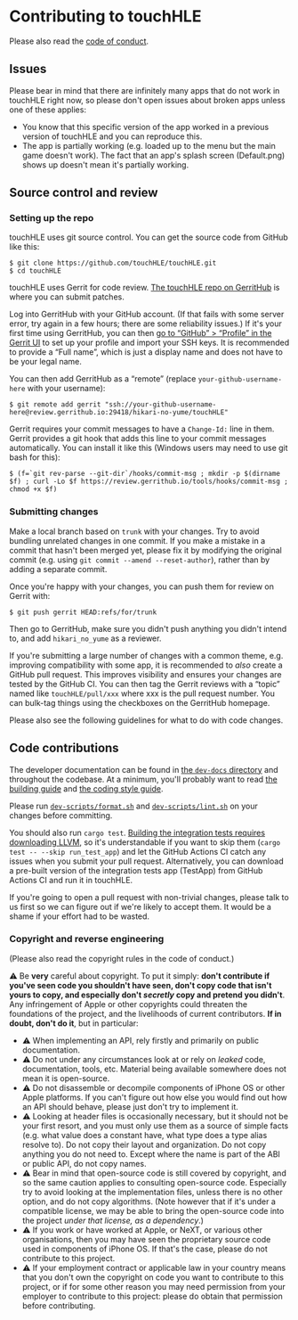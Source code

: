 # Contributing to touchHLE

Please also read the [code of conduct](CODE_OF_CONDUCT.md).

## Issues

Please bear in mind that there are infinitely many apps that do not work in touchHLE right now, so please don't open issues about broken apps unless one of these applies:

- You know that this specific version of the app worked in a previous version of touchHLE and you can reproduce this.
- The app is partially working (e.g. loaded up to the menu but the main game doesn't work). The fact that an app's splash screen (Default.png) shows up doesn't mean it's partially working.

## Source control and review

### Setting up the repo

touchHLE uses git source control. You can get the source code from GitHub like this:

```
$ git clone https://github.com/touchHLE/touchHLE.git
$ cd touchHLE
```

touchHLE uses Gerrit for code review. [The touchHLE repo on GerritHub](https://review.gerrithub.io/q/project:hikari-no-yume/touchHLE+status:open) is where you can submit patches.

Log into GerritHub with your GitHub account. (If that fails with some server error, try again in a few hours; there are some reliability issues.) If it's your first time using GerritHub, you can then [go to “GitHub” &gt; “Profile” in the Gerrit UI](https://review.gerrithub.io/plugins/github-plugin/static/account.html) to set up your profile and import your SSH keys. It is recommended to provide a “Full name”, which is just a display name and does not have to be your legal name.

You can then add GerritHub as a “remote” (replace `your-github-username-here` with your username):

```
$ git remote add gerrit "ssh://your-github-username-here@review.gerrithub.io:29418/hikari-no-yume/touchHLE"
```

Gerrit requires your commit messages to have a `Change-Id:` line in them. Gerrit provides a git hook that adds this line to your commit messages automatically. You can install it like this (Windows users may need to use git bash for this):

```
$ (f=`git rev-parse --git-dir`/hooks/commit-msg ; mkdir -p $(dirname $f) ; curl -Lo $f https://review.gerrithub.io/tools/hooks/commit-msg ; chmod +x $f)
```

### Submitting changes

Make a local branch based on `trunk` with your changes. Try to avoid bundling unrelated changes in one commit. If you make a mistake in a commit that hasn't been merged yet, please fix it by modifying the original commit (e.g. using `git commit --amend --reset-author`), rather than by adding a separate commit.

Once you're happy with your changes, you can push them for review on Gerrit with:

```
$ git push gerrit HEAD:refs/for/trunk
```

Then go to GerritHub, make sure you didn't push anything you didn't intend to, and add `hikari_no_yume` as a reviewer.

If you're submitting a large number of changes with a common theme, e.g. improving compatibility with some app, it is recommended to _also_ create a GitHub pull request. This improves visibility and ensures your changes are tested by the GitHub CI. You can then tag the Gerrit reviews with a “topic” named like `touchHLE/pull/xxx` where xxx is the pull request number. You can bulk-tag things using the checkboxes on the GerritHub homepage.

Please also see the following guidelines for what to do with code changes.

## Code contributions

The developer documentation can be found in [the `dev-docs` directory](dev-docs/) and throughout the codebase. At a minimum, you'll probably want to read [the building guide](dev-docs/building.md) and [the coding style guide](dev-docs/code-style.md).

Please run [`dev-scripts/format.sh`](dev-scripts/format.sh) and [`dev-scripts/lint.sh`](dev-scripts/lint.sh) on your changes before committing.

You should also run `cargo test`. [Building the integration tests requires downloading LLVM](tests/README.md), so it's understandable if you want to skip them (`cargo test -- --skip run_test_app`) and let the GitHub Actions CI catch any issues when you submit your pull request. Alternatively, you can download a pre-built version of the integration tests app (TestApp) from GitHub Actions CI and run it in touchHLE.

If you're going to open a pull request with non-trivial changes, please talk to us first so we can figure out if we're likely to accept them. It would be a shame if your effort had to be wasted.

### Copyright and reverse engineering

(Please also read the copyright rules in the code of conduct.)

⚠️ Be **very** careful about copyright. To put it simply: **don't contribute if you've seen code you shouldn't have seen, don't copy code that isn't yours to copy, and especially don't _secretly_ copy and pretend you didn't**. Any infringement of Apple or other copyrights could threaten the foundations of the project, and the livelihoods of current contributors. **If in doubt, don't do it**, but in particular:

* ⚠️ When implementing an API, rely firstly and primarily on public documentation.
* ⚠️ Do not under any circumstances look at or rely on _leaked_ code, documentation, tools, etc. Material being available somewhere does not mean it is open-source.
* ⚠️ Do not disassemble or decompile components of iPhone OS or other Apple platforms. If you can't figure out how else you would find out how an API should behave, please just don't try to implement it.
* ⚠️ Looking at header files is occasionally necessary, but it should not be your first resort, and you must only use them as a source of simple facts (e.g. what value does a constant have, what type does a type alias resolve to). Do not copy their layout and organization. Do not copy anything you do not need to. Except where the name is part of the ABI or public API, do not copy names.
* ⚠️ Bear in mind that open-source code is still covered by copyright, and so the same caution applies to consulting open-source code. Especially try to avoid looking at the implementation files, unless there is no other option, and do not copy algorithms. (Note however that if it's under a compatible license, we may be able to bring the open-source code into the project _under that license, as a dependency_.)
* ⚠️ If you work or have worked at Apple, or NeXT, or various other organisations, then you may have seen the proprietary source code used in components of iPhone OS. If that's the case, please do not contribute to this project.
* ⚠️ If your employment contract or applicable law in your country means that you don't own the copyright on code you want to contribute to this project, or if for some other reason you may need permission from your employer to contribute to this project: please do obtain that permission before contributing.
